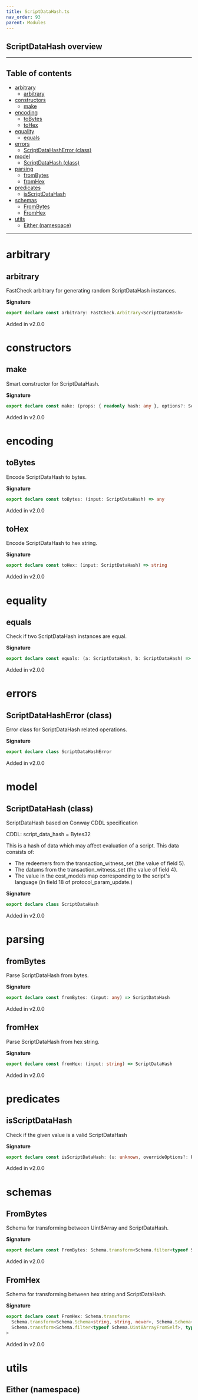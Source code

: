 ```yaml
---
title: ScriptDataHash.ts
nav_order: 93
parent: Modules
---
```


## ScriptDataHash overview

---

<h2 class="text-delta">Table of contents</h2>

- [arbitrary](#arbitrary)
  - [arbitrary](#arbitrary-1)
- [constructors](#constructors)
  - [make](#make)
- [encoding](#encoding)
  - [toBytes](#tobytes)
  - [toHex](#tohex)
- [equality](#equality)
  - [equals](#equals)
- [errors](#errors)
  - [ScriptDataHashError (class)](#scriptdatahasherror-class)
- [model](#model)
  - [ScriptDataHash (class)](#scriptdatahash-class)
- [parsing](#parsing)
  - [fromBytes](#frombytes)
  - [fromHex](#fromhex)
- [predicates](#predicates)
  - [isScriptDataHash](#isscriptdatahash)
- [schemas](#schemas)
  - [FromBytes](#frombytes-1)
  - [FromHex](#fromhex-1)
- [utils](#utils)
  - [Either (namespace)](#either-namespace)

---

# arbitrary

## arbitrary

FastCheck arbitrary for generating random ScriptDataHash instances.

**Signature**

```ts
export declare const arbitrary: FastCheck.Arbitrary<ScriptDataHash>
```

Added in v2.0.0

# constructors

## make

Smart constructor for ScriptDataHash.

**Signature**

```ts
export declare const make: (props: { readonly hash: any }, options?: Schema.MakeOptions | undefined) => ScriptDataHash
```

Added in v2.0.0

# encoding

## toBytes

Encode ScriptDataHash to bytes.

**Signature**

```ts
export declare const toBytes: (input: ScriptDataHash) => any
```

Added in v2.0.0

## toHex

Encode ScriptDataHash to hex string.

**Signature**

```ts
export declare const toHex: (input: ScriptDataHash) => string
```

Added in v2.0.0

# equality

## equals

Check if two ScriptDataHash instances are equal.

**Signature**

```ts
export declare const equals: (a: ScriptDataHash, b: ScriptDataHash) => boolean
```

Added in v2.0.0

# errors

## ScriptDataHashError (class)

Error class for ScriptDataHash related operations.

**Signature**

```ts
export declare class ScriptDataHashError
```

Added in v2.0.0

# model

## ScriptDataHash (class)

ScriptDataHash based on Conway CDDL specification

CDDL: script_data_hash = Bytes32

This is a hash of data which may affect evaluation of a script.
This data consists of:

- The redeemers from the transaction_witness_set (the value of field 5).
- The datums from the transaction_witness_set (the value of field 4).
- The value in the cost_models map corresponding to the script's language
  (in field 18 of protocol_param_update.)

**Signature**

```ts
export declare class ScriptDataHash
```

Added in v2.0.0

# parsing

## fromBytes

Parse ScriptDataHash from bytes.

**Signature**

```ts
export declare const fromBytes: (input: any) => ScriptDataHash
```

Added in v2.0.0

## fromHex

Parse ScriptDataHash from hex string.

**Signature**

```ts
export declare const fromHex: (input: string) => ScriptDataHash
```

Added in v2.0.0

# predicates

## isScriptDataHash

Check if the given value is a valid ScriptDataHash

**Signature**

```ts
export declare const isScriptDataHash: (u: unknown, overrideOptions?: ParseOptions | number) => u is ScriptDataHash
```

Added in v2.0.0

# schemas

## FromBytes

Schema for transforming between Uint8Array and ScriptDataHash.

**Signature**

```ts
export declare const FromBytes: Schema.transform<Schema.filter<typeof Schema.Uint8ArrayFromSelf>, typeof ScriptDataHash>
```

Added in v2.0.0

## FromHex

Schema for transforming between hex string and ScriptDataHash.

**Signature**

```ts
export declare const FromHex: Schema.transform<
  Schema.transform<Schema.Schema<string, string, never>, Schema.Schema<Uint8Array, Uint8Array, never>>,
  Schema.transform<Schema.filter<typeof Schema.Uint8ArrayFromSelf>, typeof ScriptDataHash>
>
```

Added in v2.0.0

# utils

## Either (namespace)
